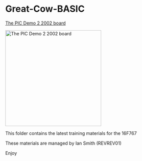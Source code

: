 # Great-Cow-BASIC

[The PIC Demo 2 2002 board](picdemplus%202002.png)


<img src="picdemplus%202002.png" alt="The PIC Demo 2 2002 board" width="300">


This folder contains the latest training materials for the 16F767

These materials are managed by Ian Smith (REVREV01)

Enjoy
